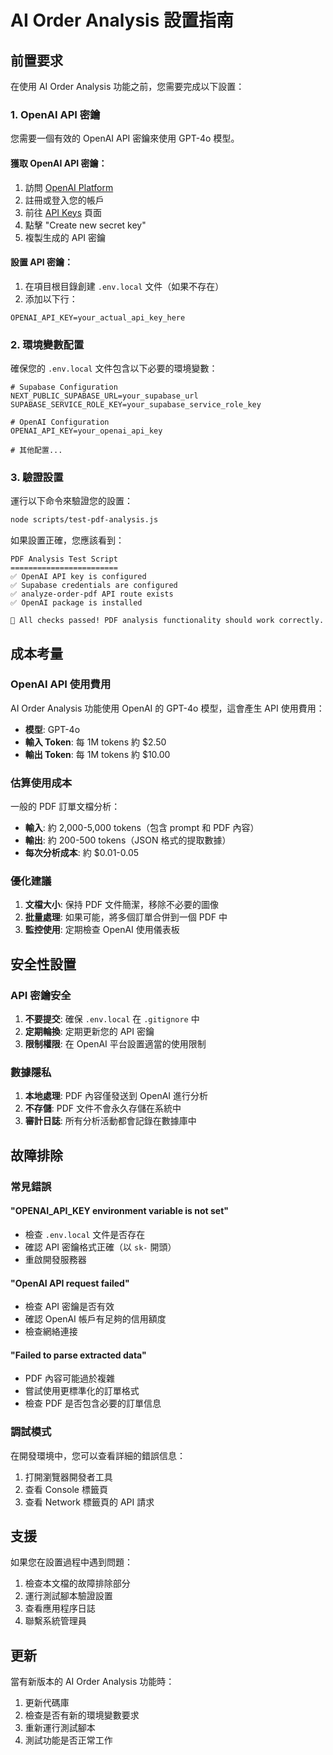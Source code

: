 # AI Order Analysis 設置指南

## 前置要求

在使用 AI Order Analysis 功能之前，您需要完成以下設置：

### 1. OpenAI API 密鑰

您需要一個有效的 OpenAI API 密鑰來使用 GPT-4o 模型。

#### 獲取 OpenAI API 密鑰：
1. 訪問 [OpenAI Platform](https://platform.openai.com/)
2. 註冊或登入您的帳戶
3. 前往 [API Keys](https://platform.openai.com/api-keys) 頁面
4. 點擊 "Create new secret key"
5. 複製生成的 API 密鑰

#### 設置 API 密鑰：
1. 在項目根目錄創建 `.env.local` 文件（如果不存在）
2. 添加以下行：
```
OPENAI_API_KEY=your_actual_api_key_here
```

### 2. 環境變數配置

確保您的 `.env.local` 文件包含以下必要的環境變數：

```env
# Supabase Configuration
NEXT_PUBLIC_SUPABASE_URL=your_supabase_url
SUPABASE_SERVICE_ROLE_KEY=your_supabase_service_role_key

# OpenAI Configuration
OPENAI_API_KEY=your_openai_api_key

# 其他配置...
```

### 3. 驗證設置

運行以下命令來驗證您的設置：

```bash
node scripts/test-pdf-analysis.js
```

如果設置正確，您應該看到：
```
PDF Analysis Test Script
========================
✅ OpenAI API key is configured
✅ Supabase credentials are configured
✅ analyze-order-pdf API route exists
✅ OpenAI package is installed

🎉 All checks passed! PDF analysis functionality should work correctly.
```

## 成本考量

### OpenAI API 使用費用

AI Order Analysis 功能使用 OpenAI 的 GPT-4o 模型，這會產生 API 使用費用：

- **模型**: GPT-4o
- **輸入 Token**: 每 1M tokens 約 $2.50
- **輸出 Token**: 每 1M tokens 約 $10.00

### 估算使用成本

一般的 PDF 訂單文檔分析：
- **輸入**: 約 2,000-5,000 tokens（包含 prompt 和 PDF 內容）
- **輸出**: 約 200-500 tokens（JSON 格式的提取數據）
- **每次分析成本**: 約 $0.01-0.05

### 優化建議

1. **文檔大小**: 保持 PDF 文件簡潔，移除不必要的圖像
2. **批量處理**: 如果可能，將多個訂單合併到一個 PDF 中
3. **監控使用**: 定期檢查 OpenAI 使用儀表板

## 安全性設置

### API 密鑰安全

1. **不要提交**: 確保 `.env.local` 在 `.gitignore` 中
2. **定期輪換**: 定期更新您的 API 密鑰
3. **限制權限**: 在 OpenAI 平台設置適當的使用限制

### 數據隱私

1. **本地處理**: PDF 內容僅發送到 OpenAI 進行分析
2. **不存儲**: PDF 文件不會永久存儲在系統中
3. **審計日誌**: 所有分析活動都會記錄在數據庫中

## 故障排除

### 常見錯誤

#### "OPENAI_API_KEY environment variable is not set"
- 檢查 `.env.local` 文件是否存在
- 確認 API 密鑰格式正確（以 `sk-` 開頭）
- 重啟開發服務器

#### "OpenAI API request failed"
- 檢查 API 密鑰是否有效
- 確認 OpenAI 帳戶有足夠的信用額度
- 檢查網絡連接

#### "Failed to parse extracted data"
- PDF 內容可能過於複雜
- 嘗試使用更標準化的訂單格式
- 檢查 PDF 是否包含必要的訂單信息

### 調試模式

在開發環境中，您可以查看詳細的錯誤信息：

1. 打開瀏覽器開發者工具
2. 查看 Console 標籤頁
3. 查看 Network 標籤頁的 API 請求

## 支援

如果您在設置過程中遇到問題：

1. 檢查本文檔的故障排除部分
2. 運行測試腳本驗證設置
3. 查看應用程序日誌
4. 聯繫系統管理員

## 更新

當有新版本的 AI Order Analysis 功能時：

1. 更新代碼庫
2. 檢查是否有新的環境變數要求
3. 重新運行測試腳本
4. 測試功能是否正常工作 